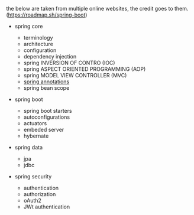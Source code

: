 the below are taken from multiple online websites, the credit goes to them. (https://roadmap.sh/spring-boot)

- spring core
    - terminology
    - architecture
    - configuration
    - dependency injection
    - spring INVERSION OF CONTRO (IOC)
    - spring ASPECT ORIENTED PROGRAMMING (AOP)
    - spring MODEL VIEW CONTROLLER (MVC)
    - [spring annotations](spring-annotations.md)
    - spring bean scope

- spring boot

    - spring boot starters
    - autoconfigurations
    - actuators
    - embeded server
    - hybernate

- spring data

    - jpa
    - jdbc

- spring security

    - authentication
    - authorization
    - oAuth2
    - JWt authentication
